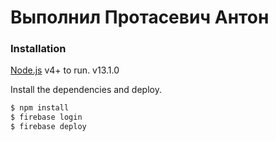 # Выполнил Протасевич Антон

### Installation

[Node.js](https://nodejs.org/) v4+ to run. v13.1.0

Install the dependencies and deploy.

```sh
$ npm install
$ firebase login
$ firebase deploy
```